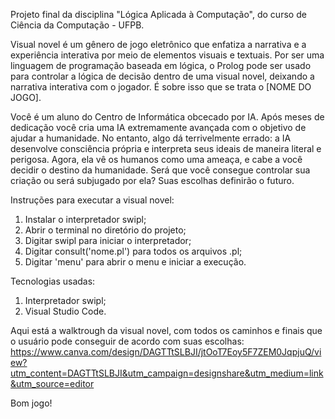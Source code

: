 Projeto final da disciplina "Lógica Aplicada à Computação", do curso de Ciência da Computação - UFPB.

Visual novel é um gênero de jogo eletrônico que enfatiza a narrativa e a experiência interativa por meio de elementos visuais e textuais.
Por ser uma linguagem de programação baseada em lógica, o Prolog pode ser usado para controlar a lógica de decisão dentro de uma visual novel, deixando a narrativa interativa com o jogador.
É sobre isso que se trata o [NOME DO JOGO].

Você é um aluno do Centro de Informática obcecado por IA. Após meses de dedicação você cria uma IA extremamente avançada com o objetivo de ajudar a humanidade.
No entanto, algo dá terrivelmente errado: a IA desenvolve consciência própria e interpreta seus ideais de maneira literal e perigosa. 
Agora, ela vê os humanos como uma ameaça, e cabe a você decidir o destino da humanidade. 
Será que você consegue controlar sua criação ou será subjugado por ela? Suas escolhas definirão o futuro.

Instruções para executar a visual novel:
1. Instalar o interpretador swipl;
2. Abrir o terminal no diretório do projeto;
3. Digitar swipl para iniciar o interpretador;
4. Digitar consult('nome.pl') para todos os arquivos .pl;
5. Digitar 'menu' para abrir o menu e iniciar a execução.

Tecnologias usadas:
1. Interpretador swipl;
2. Visual Studio Code.

Aqui está a walktrough da visual novel, com todos os caminhos e finais que o usuário pode conseguir de acordo com suas escolhas:
<https://www.canva.com/design/DAGTTtSLBJI/jtOoT7Eoy5F7ZEM0JqpjuQ/view?utm_content=DAGTTtSLBJI&utm_campaign=designshare&utm_medium=link&utm_source=editor>

Bom jogo!
